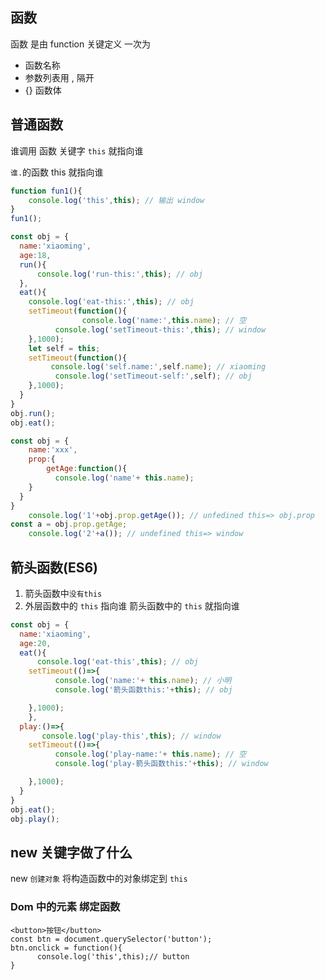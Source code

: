 ## 函数

函数 是由 function 关键定义 一次为 

- 函数名称
- 参数列表用 , 隔开
- {} 函数体

## 普通函数

谁调用 函数 关键字 `this` 就指向谁

`谁.`的函数 this 就指向谁

```js
function fun1(){
    console.log('this',this); // 输出 window
}
fun1();
```

```js
const obj = {
  name:'xiaoming',
  age:18,
  run(){
      console.log('run-this:',this); // obj
  },
  eat(){
    console.log('eat-this:',this); // obj
    setTimeout(function(){
    		    console.log('name:',this.name); // 空
          console.log('setTimeout-this:',this); // window
    },1000);
    let self = this;
    setTimeout(function(){
         console.log('self.name:',self.name); // xiaoming
          console.log('setTimeout-self:',self); // obj
    },1000);
  }
}
obj.run();
obj.eat();
```

```javascript
const obj = {
  	name:'xxx',
  	prop:{
    	getAge:function(){
          console.log('name'+ this.name); 
    }
  }
}
    console.log('1'+obj.prop.getAge()); // unfedined this=> obj.prop
const a = obj.prop.getAge;
    console.log('2'+a()); // undefined this=> window

```

## 箭头函数(ES6)

1. 箭头函数中`没有this`
2. 外层函数中的 `this` 指向谁 箭头函数中的 `this` 就指向谁 

```js
const obj = {
  name:'xiaoming',
  age:20,
  eat(){
      console.log('eat-this',this); // obj
    setTimeout(()=>{
          console.log('name:'+ this.name); // 小明
      	  console.log('箭头函数this:'+this); // obj

    },1000);
	},
  play:()=>{
       console.log('play-this',this); // window
    setTimeout(()=>{
          console.log('play-name:'+ this.name); // 空
      	  console.log('play-箭头函数this:'+this); // window

    },1000);
  }
}
obj.eat();
obj.play();
```

## new 关键字做了什么

new `创建对象` 将构造函数中的对象绑定到 `this`

### Dom 中的元素 绑定函数 

```
<button>按钮</button>
const btn = document.querySelector('button');
btn.onclick = function(){
      console.log('this',this);// button
}
```

